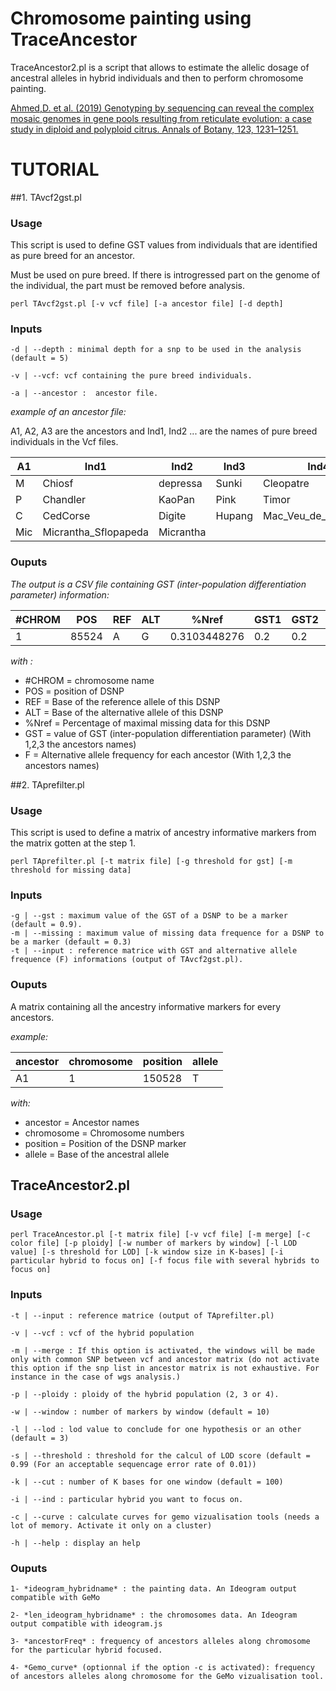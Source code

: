 Chromosome painting using TraceAncestor
===========================================================================

TraceAncestor2.pl is a script that allows to estimate the allelic dosage of ancestral alleles in hybrid individuals and then to perform chromosome painting.


[Ahmed,D. et al. (2019) Genotyping by sequencing can reveal the complex mosaic genomes in gene pools resulting from reticulate evolution: a case study in diploid and polyploid citrus. Annals of Botany, 123, 1231–1251.](https://doi.org/10.1093/aob/mcz029)

# TUTORIAL

##1. TAvcf2gst.pl

### Usage

This script is used to define GST values from individuals that are identified as pure breed for an ancestor.

Must be used on pure breed. If there is introgressed part on the genome of the individual, the part must be removed before analysis. 
	
	perl TAvcf2gst.pl [-v vcf file] [-a ancestor file] [-d depth]

### Inputs
	-d | --depth : minimal depth for a snp to be used in the analysis (default = 5)

	-v | --vcf: vcf containing the pure breed individuals. 

	-a | --ancestor :  ancestor file.


*example of an ancestor file:*

A1, A2, A3 are the ancestors and Ind1, Ind2 ... are the names of pure breed individuals in the Vcf files.

| A1 | Ind1 | Ind2 | Ind3 | Ind4 | Ind5 | Ind6 |
|----|------|------|------|------|------|------|
| M | Chiosf | depressa | Sunki | Cleopatre | Willow_Leaf|Nan_feng_mi_chu|
| P | Chandler | KaoPan | Pink | Timor | PampTahiti |Deep_red|
| C | CedCorse | Digite | Hupang | Mac_Veu_de_montagne | etrog |Poncire_commun|
| Mic | Micrantha_Sflopapeda | Micrantha |  |  |  ||


### Ouputs

*The output is a CSV file containing GST (inter-population differentiation parameter) information:*

| #CHROM | POS | REF | ALT | %Nref | GST1 | GST2 | GST3 | F1 | F2 | F3 |
|--------|-----|-----|-----|-------|------|------|------|----|----|----|
| 1 | 85524 | A | G | 0.3103448276 | 0.2 | 0.2 | 1 | 0 | 0 | 1 |

*with :* 

- \#CHROM = chromosome name
- POS = position of DSNP
- REF = Base of the reference allele of this DSNP
- ALT = Base of the alternative allele of this DSNP
- %Nref = Percentage of maximal missing data for this DSNP
- GST = value of GST (inter-population differentiation parameter) (With 1,2,3 the ancestors names)
- F = Alternative allele frequency for each ancestor (With 1,2,3 the ancestors names)

##2. TAprefilter.pl

### Usage

This script is used to define a matrix of ancestry informative markers from the matrix gotten at the step 1.

	perl TAprefilter.pl [-t matrix file] [-g threshold for gst] [-m threshold for missing data]

### Inputs

	-g | --gst : maximum value of the GST of a DSNP to be a marker (default = 0.9).
	-m | --missing : maximum value of missing data frequence for a DSNP to be a marker (default = 0.3) 
	-t | --input : reference matrice with GST and alternative allele frequence (F) informations (output of TAvcf2gst.pl).


### Ouputs

A matrix containing all the ancestry informative markers for every ancestors.

*example:*

| ancestor | chromosome | position | allele |
|----------|------------|----------|--------|
| A1 | 1 | 150528 | T |

*with:*

- ancestor = Ancestor names
- chromosome = Chromosome numbers
- position = Position of the DSNP marker
- allele = Base of the ancestral allele

## TraceAncestor2.pl

### Usage

	perl TraceAncestor.pl [-t matrix file] [-v vcf file] [-m merge] [-c color file] [-p ploidy] [-w number of markers by window] [-l LOD value] [-s threshold for LOD] [-k window size in K-bases] [-i particular hybrid to focus on] [-f focus file with several hybrids to focus on] 

### Inputs

	-t | --input : reference matrice (output of TAprefilter.pl)

	-v | --vcf : vcf of the hybrid population
	
	-m | --merge : If this option is activated, the windows will be made only with common SNP between vcf and ancestor matrix (do not activate this option if the snp list in ancestor matrix is not exhaustive. For instance in the case of wgs analysis.)

	-p | --ploidy : ploidy of the hybrid population (2, 3 or 4).

	-w | --window : number of markers by window (default = 10)

	-l | --lod : lod value to conclude for one hypothesis or an other (default = 3)

	-s | --threshold : threshold for the calcul of LOD score (default = 0.99 (For an acceptable sequencage error rate of 0.01))

	-k | --cut : number of K bases for one window (default = 100)

	-i | --ind : particular hybrid you want to focus on.

    -c | --curve : calculate curves for gemo vizualisation tools (needs a lot of memory. Activate it only on a cluster)

	-h | --help : display an help

### Ouputs
	
	1- *ideogram_hybridname* : the painting data. An Ideogram output compatible with GeMo

	2- *len_ideogram_hybridname* : the chromosomes data. An Ideogram output compatible with ideogram.js
	
	3- *ancestorFreq* : frequency of ancestors alleles along chromosome for the particular hybrid focused.

    4- *Gemo_curve* (optionnal if the option -c is activated): frequency of ancestors alleles along chromosome for the GeMo vizualisation tool.
